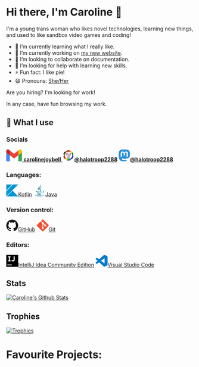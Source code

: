 # Hi there, I'm Caroline 👋

I'm a young trans woman who likes novel technologies, learning new things, and used to like sandbox video games and coding!

- 🌱 I’m currently learning what I really like.
- 🔭 I’m currently working on [my new website](https://github.com/halotroop2288/halotroop.github.io).
- 👯 I’m looking to collaborate on documentation.
- 🤔 I’m looking for help with learning new skills.
- ⚡ Fun fact: I like pie!
- 😄 Pronouns: [She/Her](https://en.pronouns.page/@halotroop2288)

Are you hiring? I'm looking for work!

In any case, have fun browsing my work.

## 🌠 What I use

### Socials

<a href="mailto://carolinejoybell@gmail.com">
    <img height="32" src="/assets/gmail.svg">
    <b>carolinejoybell</b>
</a>
<a href="https://tech.lgbt"><img height="32" src="/assets/tech.lgbt.png"><b>@halotroop2288</b></a>
<a href="https://meow.social"><img height="32" src="/assets/mastodon.svg"><b>@halotroop2288</b></a>

### Languages:

<a href="https://kotlinlang.org"><img height="32" src="/assets/kotlin.svg">Kotlin</a>
<a href="https://adoptium.net/"><img height="32" src="/assets/java.svg">Java</a>

### Version control:

<a href="https://github.com"><img height="32" src="/assets/github.svg">GitHub</a>
<a href="https://git-scm.com"><img height="32" src="/assets/git.svg">Git</a>

### Editors:

<a href="https://www.jetbrains.com/idea/"><img height="32" src="/assets/intellijidea.svg">IntelliJ Idea Community Edition</a>
<a href="https://code.visualstudio.com/"><img height="32" src="/assets/visualstudiocode.svg">Visual Studio Code</a>

## Stats

[![Caroline's Github Stats](https://github-readme-stats.vercel.app/api?username=halotroop2288)](https://github.com/halotroop2288)
<!--- Removed Language stats because they were inaccurate --->

## Trophies

[![Trophies](https://github-profile-trophy.vercel.app/?username=halotroop2288&theme=onedark)](https://github.com/ryo-ma/github-profile-trophy)

# Favourite Projects:
